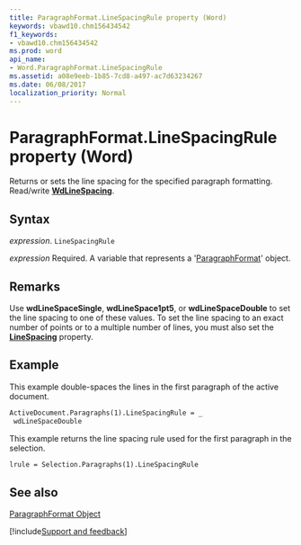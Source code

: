 ```yaml
---
title: ParagraphFormat.LineSpacingRule property (Word)
keywords: vbawd10.chm156434542
f1_keywords:
- vbawd10.chm156434542
ms.prod: word
api_name:
- Word.ParagraphFormat.LineSpacingRule
ms.assetid: a08e9eeb-1b85-7cd8-a497-ac7d63234267
ms.date: 06/08/2017
localization_priority: Normal
---
```



# ParagraphFormat.LineSpacingRule property (Word)

Returns or sets the line spacing for the specified paragraph formatting. Read/write  **[WdLineSpacing](Word.WdLineSpacing.md)**.


## Syntax

_expression_. `LineSpacingRule`

_expression_ Required. A variable that represents a '[ParagraphFormat](Word.ParagraphFormat.md)' object.


## Remarks

Use  **wdLineSpaceSingle**, **wdLineSpace1pt5**, or **wdLineSpaceDouble** to set the line spacing to one of these values. To set the line spacing to an exact number of points or to a multiple number of lines, you must also set the **[LineSpacing](Word.ParagraphFormat.LineSpacing.md)** property.


## Example

This example double-spaces the lines in the first paragraph of the active document.


```vb
ActiveDocument.Paragraphs(1).LineSpacingRule = _ 
 wdLineSpaceDouble
```

This example returns the line spacing rule used for the first paragraph in the selection.




```vb
lrule = Selection.Paragraphs(1).LineSpacingRule
```


## See also


[ParagraphFormat Object](Word.ParagraphFormat.md)

[!include[Support and feedback](~/includes/feedback-boilerplate.md)]
